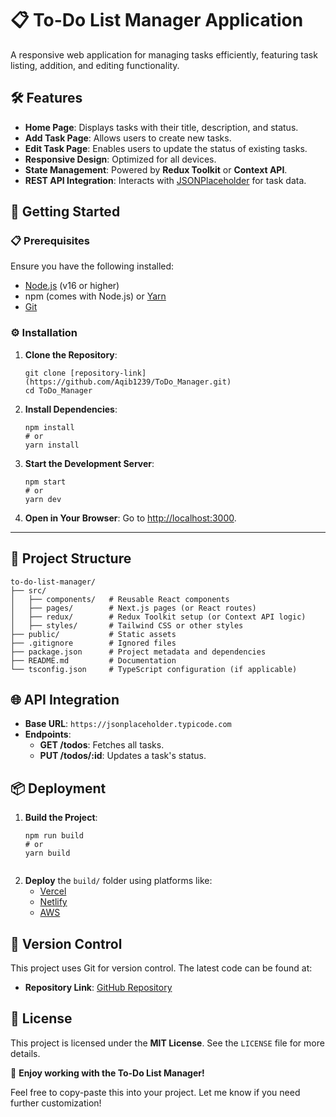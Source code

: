 
# 📋 To-Do List Manager Application

A responsive web application for managing tasks efficiently, featuring task listing, addition, and editing functionality.



## 🛠 Features

- **Home Page**: Displays tasks with their title, description, and status.  
- **Add Task Page**: Allows users to create new tasks.  
- **Edit Task Page**: Enables users to update the status of existing tasks.  
- **Responsive Design**: Optimized for all devices.  
- **State Management**: Powered by **Redux Toolkit** or **Context API**.  
- **REST API Integration**: Interacts with [JSONPlaceholder](https://jsonplaceholder.typicode.com) for task data.  



## 🚀 Getting Started

### 📋 Prerequisites

Ensure you have the following installed:
- [Node.js](https://nodejs.org/) (v16 or higher)
- npm (comes with Node.js) or [Yarn](https://yarnpkg.com/)
- [Git](https://git-scm.com/)



### ⚙️ Installation

1. **Clone the Repository**:
   ```
   git clone [repository-link](https://github.com/Aqib1239/ToDo_Manager.git)
   cd ToDo_Manager 
   ```

2. **Install Dependencies**:
   ```
   npm install
   # or
   yarn install
   ```

3. **Start the Development Server**:
   ```
   npm start
   # or
   yarn dev
   ```

4. **Open in Your Browser**:
   Go to [http://localhost:3000](http://localhost:3000).

---

## 📂 Project Structure

```
to-do-list-manager/
├── src/
│   ├── components/   # Reusable React components
│   ├── pages/        # Next.js pages (or React routes)
│   ├── redux/        # Redux Toolkit setup (or Context API logic)
│   ├── styles/       # Tailwind CSS or other styles
├── public/           # Static assets
├── .gitignore        # Ignored files
├── package.json      # Project metadata and dependencies
├── README.md         # Documentation
└── tsconfig.json     # TypeScript configuration (if applicable)
```



## 🌐 API Integration

- **Base URL**: `https://jsonplaceholder.typicode.com`
- **Endpoints**:
  - **GET /todos**: Fetches all tasks.
  - **PUT /todos/:id**: Updates a task's status.



## 📦 Deployment

1. **Build the Project**:
   ```
   npm run build
   # or
   yarn build


2. **Deploy** the `build/` folder using platforms like:
   - [Vercel](https://vercel.com/)
   - [Netlify](https://www.netlify.com/)
   - [AWS](https://aws.amazon.com/)



## 📖 Version Control

This project uses Git for version control. The latest code can be found at:
- **Repository Link**: [GitHub Repository](https://github.com/Aqib1239/ToDo_Manager)



## 📝 License

This project is licensed under the **MIT License**. See the `LICENSE` file for more details.



🎉 **Enjoy working with the To-Do List Manager!**



Feel free to copy-paste this into your project. Let me know if you need further customization!
